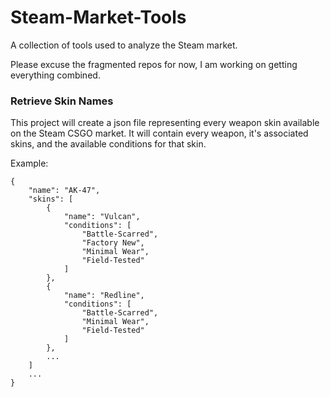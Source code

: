 # Steam-Market-Tools
A collection of tools used to analyze the Steam market.

Please excuse the fragmented repos for now, I am working on getting everything combined.

### Retrieve Skin Names

This project will create a json file representing every weapon skin available on the Steam CSGO market. It will contain every weapon, it's associated skins, and the available conditions for that skin.

Example:

    {
        "name": "AK-47",
        "skins": [
            {
                "name": "Vulcan",
                "conditions": [
                    "Battle-Scarred",
                    "Factory New",
                    "Minimal Wear",
                    "Field-Tested"
                ]
            },
            {
                "name": "Redline",
                "conditions": [
                    "Battle-Scarred",
                    "Minimal Wear",
                    "Field-Tested"
                ]
            },
            ...
        ]
        ...
    }
